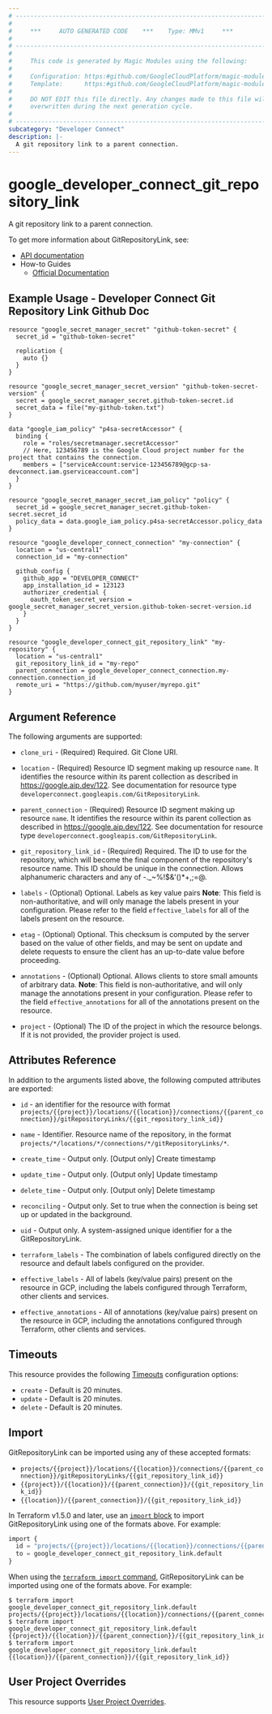 ```yaml
---
# ----------------------------------------------------------------------------
#
#     ***     AUTO GENERATED CODE    ***    Type: MMv1     ***
#
# ----------------------------------------------------------------------------
#
#     This code is generated by Magic Modules using the following:
#
#     Configuration: https:#github.com/GoogleCloudPlatform/magic-modules/tree/main/mmv1/products/developerconnect/GitRepositoryLink.yaml
#     Template:      https:#github.com/GoogleCloudPlatform/magic-modules/tree/main/mmv1/templates/terraform/resource.html.markdown.tmpl
#
#     DO NOT EDIT this file directly. Any changes made to this file will be
#     overwritten during the next generation cycle.
#
# ----------------------------------------------------------------------------
subcategory: "Developer Connect"
description: |-
  A git repository link to a parent connection.
---
```


# google_developer_connect_git_repository_link

A git repository link to a parent connection.


To get more information about GitRepositoryLink, see:

* [API documentation](https://cloud.google.com/developer-connect/docs/api/reference/rest/v1/projects.locations.connections.gitRepositoryLinks)
* How-to Guides
    * [Official Documentation](https://cloud.google.com/developer-connect/docs/overview)

## Example Usage - Developer Connect Git Repository Link Github Doc


```hcl
resource "google_secret_manager_secret" "github-token-secret" {
  secret_id = "github-token-secret"

  replication {
    auto {}
  }
}

resource "google_secret_manager_secret_version" "github-token-secret-version" {
  secret = google_secret_manager_secret.github-token-secret.id
  secret_data = file("my-github-token.txt")
}

data "google_iam_policy" "p4sa-secretAccessor" {
  binding {
    role = "roles/secretmanager.secretAccessor"
    // Here, 123456789 is the Google Cloud project number for the project that contains the connection.
    members = ["serviceAccount:service-123456789@gcp-sa-devconnect.iam.gserviceaccount.com"]
  }
}

resource "google_secret_manager_secret_iam_policy" "policy" {
  secret_id = google_secret_manager_secret.github-token-secret.secret_id
  policy_data = data.google_iam_policy.p4sa-secretAccessor.policy_data
}

resource "google_developer_connect_connection" "my-connection" {
  location = "us-central1"
  connection_id = "my-connection"

  github_config {
    github_app = "DEVELOPER_CONNECT"
    app_installation_id = 123123
    authorizer_credential {
      oauth_token_secret_version = google_secret_manager_secret_version.github-token-secret-version.id
    }
  }
}

resource "google_developer_connect_git_repository_link" "my-repository" {
  location = "us-central1"
  git_repository_link_id = "my-repo"
  parent_connection = google_developer_connect_connection.my-connection.connection_id
  remote_uri = "https://github.com/myuser/myrepo.git"
}
```

## Argument Reference

The following arguments are supported:


* `clone_uri` -
  (Required)
  Required. Git Clone URI.

* `location` -
  (Required)
  Resource ID segment making up resource `name`. It identifies the resource within its parent collection as described in https://google.aip.dev/122. See documentation for resource type `developerconnect.googleapis.com/GitRepositoryLink`.

* `parent_connection` -
  (Required)
  Resource ID segment making up resource `name`. It identifies the resource within its parent collection as described in https://google.aip.dev/122. See documentation for resource type `developerconnect.googleapis.com/GitRepositoryLink`.

* `git_repository_link_id` -
  (Required)
  Required. The ID to use for the repository, which will become the final component of
  the repository's resource name. This ID should be unique in the connection.
  Allows alphanumeric characters and any of -._~%!$&'()*+,;=@.


* `labels` -
  (Optional)
  Optional. Labels as key value pairs 
  **Note**: This field is non-authoritative, and will only manage the labels present in your configuration.
  Please refer to the field `effective_labels` for all of the labels present on the resource.

* `etag` -
  (Optional)
  Optional. This checksum is computed by the server based on the value of other
  fields, and may be sent on update and delete requests to ensure the
  client has an up-to-date value before proceeding.

* `annotations` -
  (Optional)
  Optional. Allows clients to store small amounts of arbitrary data. 
  **Note**: This field is non-authoritative, and will only manage the annotations present in your configuration.
  Please refer to the field `effective_annotations` for all of the annotations present on the resource.

* `project` - (Optional) The ID of the project in which the resource belongs.
    If it is not provided, the provider project is used.



## Attributes Reference

In addition to the arguments listed above, the following computed attributes are exported:

* `id` - an identifier for the resource with format `projects/{{project}}/locations/{{location}}/connections/{{parent_connection}}/gitRepositoryLinks/{{git_repository_link_id}}`

* `name` -
  Identifier. Resource name of the repository, in the format
  `projects/*/locations/*/connections/*/gitRepositoryLinks/*`.

* `create_time` -
  Output only. [Output only] Create timestamp

* `update_time` -
  Output only. [Output only] Update timestamp

* `delete_time` -
  Output only. [Output only] Delete timestamp

* `reconciling` -
  Output only. Set to true when the connection is being set up or updated in the
  background.

* `uid` -
  Output only. A system-assigned unique identifier for a the GitRepositoryLink.

* `terraform_labels` -
  The combination of labels configured directly on the resource
   and default labels configured on the provider.

* `effective_labels` -
  All of labels (key/value pairs) present on the resource in GCP, including the labels configured through Terraform, other clients and services.

* `effective_annotations` -
  All of annotations (key/value pairs) present on the resource in GCP, including the annotations configured through Terraform, other clients and services.


## Timeouts

This resource provides the following
[Timeouts](https://developer.hashicorp.com/terraform/plugin/sdkv2/resources/retries-and-customizable-timeouts) configuration options:

- `create` - Default is 20 minutes.
- `update` - Default is 20 minutes.
- `delete` - Default is 20 minutes.

## Import


GitRepositoryLink can be imported using any of these accepted formats:

* `projects/{{project}}/locations/{{location}}/connections/{{parent_connection}}/gitRepositoryLinks/{{git_repository_link_id}}`
* `{{project}}/{{location}}/{{parent_connection}}/{{git_repository_link_id}}`
* `{{location}}/{{parent_connection}}/{{git_repository_link_id}}`


In Terraform v1.5.0 and later, use an [`import` block](https://developer.hashicorp.com/terraform/language/import) to import GitRepositoryLink using one of the formats above. For example:

```tf
import {
  id = "projects/{{project}}/locations/{{location}}/connections/{{parent_connection}}/gitRepositoryLinks/{{git_repository_link_id}}"
  to = google_developer_connect_git_repository_link.default
}
```

When using the [`terraform import` command](https://developer.hashicorp.com/terraform/cli/commands/import), GitRepositoryLink can be imported using one of the formats above. For example:

```
$ terraform import google_developer_connect_git_repository_link.default projects/{{project}}/locations/{{location}}/connections/{{parent_connection}}/gitRepositoryLinks/{{git_repository_link_id}}
$ terraform import google_developer_connect_git_repository_link.default {{project}}/{{location}}/{{parent_connection}}/{{git_repository_link_id}}
$ terraform import google_developer_connect_git_repository_link.default {{location}}/{{parent_connection}}/{{git_repository_link_id}}
```

## User Project Overrides

This resource supports [User Project Overrides](https://registry.terraform.io/providers/hashicorp/google/latest/docs/guides/provider_reference#user_project_override).
